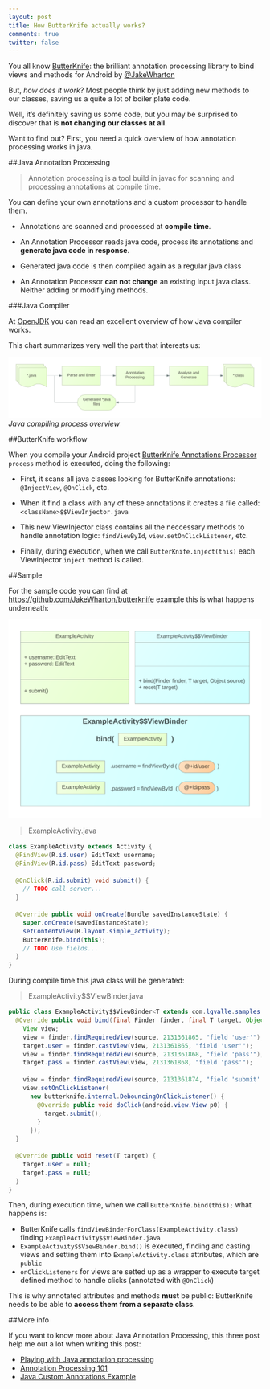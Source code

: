 ```yaml
---
layout: post
title: How ButterKnife actually works?
comments: true
twitter: false
---
```


You all know [ButterKnife](http://jakewharton.github.io/butterknife/): the brilliant annotation processing library to bind views and methods for Android by [@JakeWharton](https://twitter.com/JakeWharton)

But, *how does it work*? Most people think by just adding new methods to our classes, saving us a quite a lot of boiler plate code.

Well, it’s definitely saving us some code, but you may be surprised to discover that is **not changing our classes at all**.

Want to find out? First, you need a quick overview of how annotation processing works in java.

##Java Annotation Processing

> Annotation processing is a tool build in javac for scanning and processing annotations at compile time.

You can define your own annotations and a custom processor to handle them.

  * Annotations are scanned and processed at **compile time**.

  * An Annotation Processor reads java code, process its annotations and **generate java code in response**. 
  
  * Generated java code is then compiled again as a regular java class

  * An Annotation Processor **can not change** an existing input java class. Neither adding or modifiying methods.


###Java Compiler

At [OpenJDK][link2] you can read an excellent overview of how Java compiler works. 

This chart summarizes very well the part that interests us:

![java compiler][image-java-compiler]
*Java compiling process overview*

##ButterKnife workflow

When you compile your Android project [ButterKnife Annotations Processor][link1] `process` method is executed, doing the following:

  * First, it scans all java classes looking for ButterKnife annotations: `@InjectView`, `@OnClick`, etc.
  
  * When it find a class with any of these annotations it creates a file called: `<className>$$ViewInjector.java`
  
  * This new ViewInjector class contains all the neccessary methods to handle annotation logic: `findViewById`, `view.setOnClickListener`, etc.
  
  * Finally, during execution, when we call `ButterKnife.inject(this)` each ViewInjector `inject` method is called.




##Sample

For the sample code you can find at https://github.com/JakeWharton/butterknife example this is what happens underneath:

![butterknife sample][image-view-bind]

> ExampleActivity.java

```java
class ExampleActivity extends Activity {
  @FindView(R.id.user) EditText username;
  @FindView(R.id.pass) EditText password;

  @OnClick(R.id.submit) void submit() {
    // TODO call server...
  }

  @Override public void onCreate(Bundle savedInstanceState) {
    super.onCreate(savedInstanceState);
    setContentView(R.layout.simple_activity);
    ButterKnife.bind(this);
    // TODO Use fields...
  }
}
```

During compile time this java class will be generated:

> ExampleActivity$$ViewBinder.java

```java
public class ExampleActivity$$ViewBinder<T extends com.lgvalle.samples.ui.ExampleActivity> implements ViewBinder<T> {
  @Override public void bind(final Finder finder, final T target, Object source) {
    View view;
    view = finder.findRequiredView(source, 2131361865, "field 'user'");
    target.user = finder.castView(view, 2131361865, "field 'user'");
    view = finder.findRequiredView(source, 2131361868, "field 'pass'");
    target.pass = finder.castView(view, 2131361868, "field 'pass'");

    view = finder.findRequiredView(source, 2131361874, "field 'submit' and method 'submit'");
    view.setOnClickListener(
      new butterknife.internal.DebouncingOnClickListener() {
        @Override public void doClick(android.view.View p0) {
          target.submit();
        }
      });
  }

  @Override public void reset(T target) {
    target.user = null;
    target.pass = null;
  }
}
```
 
Then, during execution time, when we call `ButterKnife.bind(this);` what happens is:

  * ButterKnife calls `findViewBinderForClass(ExampleActivity.class)` finding `ExampleActivity$$ViewBinder.java`
  * `ExampleActivity$$ViewBinder.bind()` is executed, finding and casting views and setting them into `ExampleActivity.class` attributes, which are `public`
  * `onClickListeners` for views are setted up as a wrapper to execute target defined method to handle clicks (annotated with `@OnClick`)

This is why annotated attributes and methods **must** be public: ButterKnife needs to be able to **access them from a separate class**.  


##More info

If you want to know more about Java Annotation Processing, this three post help me out a lot when writing this post:

  * [Playing with Java annotation processing][ref1]
  * [Annotation Processing 101][ref2]
  * [Java Custom Annotations Example][ref3]

[image-java-compiler]: https://raw.githubusercontent.com/lgvalle/lgvalle.github.io/master/public/images/butterknife-java-compiler.png "How Java compiler works"
[image-view-bind]: https://raw.githubusercontent.com/lgvalle/lgvalle.github.io/master/public/images/butterknife-viewbind.png "View bind"
[link1]: https://github.com/JakeWharton/butterknife/blob/master/butterknife/src/main/java/butterknife/internal/ButterKnifeProcessor.java
[link2]: http://openjdk.java.net/groups/compiler/doc/compilation-overview/index.html
[ref1]: http://programmaticallyspeaking.com/playing-with-java-annotation-processing.html "Playing with Java annotation processing"
[ref2]: http://hannesdorfmann.com/annotation-processing/annotationprocessing101/ "Annotation Processing 101"
[ref3]: http://www.mkyong.com/java/java-custom-annotations-example/ "Java Custom Annotations Example"
